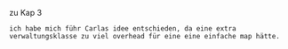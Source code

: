 zu Kap 3

    ich habe mich führ Carlas idee entschieden, da eine extra verwaltungsklasse zu viel overhead für eine eine einfache map hätte.



